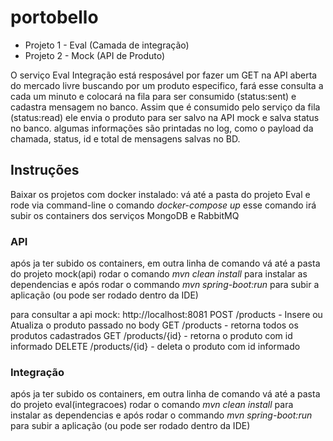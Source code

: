 # portobello
- Projeto 1 - Eval (Camada de integração)
- Projeto 2 - Mock (API de Produto)

O serviço Eval Integração está resposável por fazer um GET na API aberta do mercado livre buscando por um produto especifico,
fará esse consulta a cada um minuto e colocará na fila para ser consumido (status:sent) e cadastra mensagem no banco.
Assim que é consumido pelo serviço da fila (status:read) ele envia o produto para ser salvo na API mock e salva status no banco.
algumas informações são printadas no log, como o payload da chamada, status, id e total de mensagens salvas no BD.

## Instruções
Baixar os projetos
com docker instalado: vá até a pasta do projeto Eval e rode via command-line o comando _docker-compose up_ 
esse comando irá subir os containers dos serviços MongoDB e RabbitMQ

### API
após ja ter subido os containers, em outra linha de comando
vá até a pasta do projeto mock(api) rodar o comando _mvn clean install_ para instalar as dependencias
e após rodar o commando _mvn spring-boot:run_ para subir a aplicação 
(ou pode ser rodado dentro da IDE)

para consultar a api mock: http://localhost:8081
POST /products - Insere ou Atualiza o produto passado no body
GET /products - retorna todos os produtos cadastrados
GET /products/{id} - retorna o produto com id informado
DELETE /products/{id} - deleta o produto com id informado

### Integração
após ja ter subido os containers, em outra linha de comando
vá até a pasta do projeto eval(integracoes) rodar o comando _mvn clean install_ para instalar as dependencias
e após rodar o commando _mvn spring-boot:run_ para subir a aplicação 
(ou pode ser rodado dentro da IDE)

